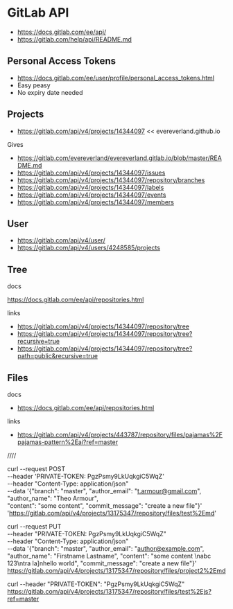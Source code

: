 # GitLab API

* https://docs.gitlab.com/ee/api/
* https://gitlab.com/help/api/README.md


## Personal Access Tokens

* https://docs.gitlab.com/ee/user/profile/personal_access_tokens.html
* Easy peasy
* No expiry date needed



## Projects

* https://gitlab.com/api/v4/projects/14344097 << evereverland.github.io

Gives

* https://gitlab.com/evereverland/evereverland.gitlab.io/blob/master/README.md
* https://gitlab.com/api/v4/projects/14344097/issues
* https://gitlab.com/api/v4/projects/14344097/repository/branches
* https://gitlab.com/api/v4/projects/14344097/labels
* https://gitlab.com/api/v4/projects/14344097/events
* https://gitlab.com/api/v4/projects/14344097/members

## User

* https://gitlab.com/api/v4/user/
* https://gitlab.com/api/v4/users/4248585/projects

## Tree

docs

https://docs.gitlab.com/ee/api/repositories.html

links

* https://gitlab.com/api/v4/projects/14344097/repository/tree
* https://gitlab.com/api/v4/projects/14344097/repository/tree?recursive=true
* https://gitlab.com/api/v4/projects/14344097/repository/tree?path=public&recursive=true

## Files

docs

* https://docs.gitlab.com/ee/api/repositories.html

links

* https://gitlab.com/api/v4/projects/443787/repository/files/pajamas%2Fpajamas-pattern%2Eai?ref=master

////

curl
--request POST \
--header 'PRIVATE-TOKEN: PgzPsmy9LkUqkgiC5WqZ' \
--header "Content-Type: application/json" \
--data '{"branch": "master", "author_email": "t.armour@gmail.com", "author_name": "Theo Armour", \
"content": "some content", "commit_message": "create a new file"}' \
'https://gitlab.com/api/v4/projects/13175347/repository/files/test%2Emd'


curl --request PUT \
--header "PRIVATE-TOKEN: PgzPsmy9LkUqkgiC5WqZ" \
--header "Content-Type: application/json" \
--data '{"branch": "master", "author_email": "author@example.com", "author_name": "Firstname Lastname", "content": "some content \nabc 123\ntra la]nhello world", "commit_message": "create a new file"}' \
https://gitlab.com/api/v4/projects/13175347/repository/files/project2%2Emd

curl --header "PRIVATE-TOKEN": "PgzPsmy9LkUqkgiC5WqZ" \
https://gitlab.com/api/v4/projects/13175347/repository/files/test%2Ejs?ref=master
